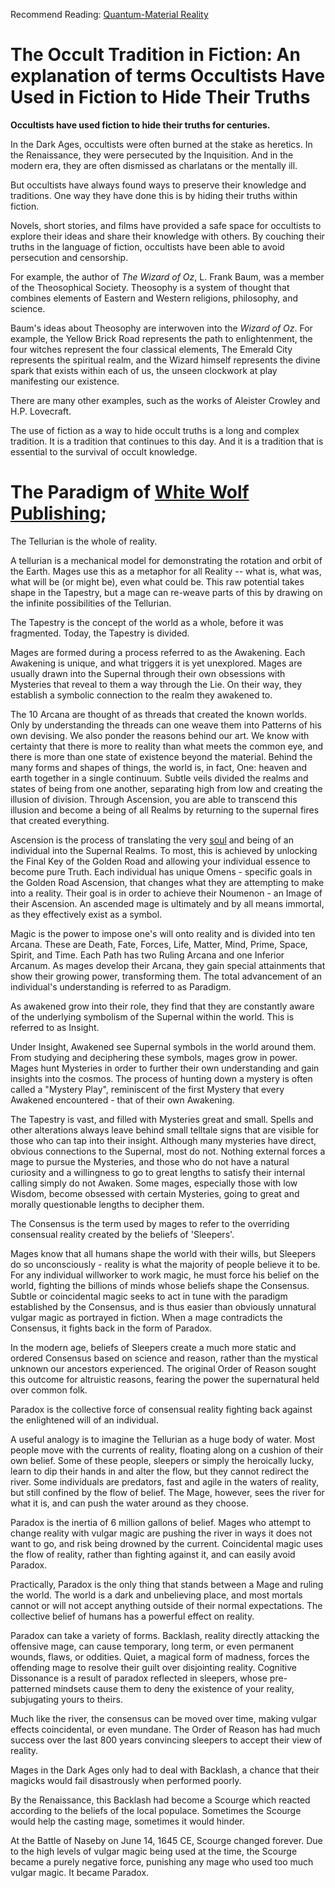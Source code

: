 Recommend Reading: [Quantum-Material Reality](https://github.com/Az-Net/Proposals/blob/main/Quantum-Material%20Reality.md)

# The Occult Tradition in Fiction: An explanation of terms Occultists Have Used in Fiction to Hide Their Truths

**Occultists have used fiction to hide their truths for centuries.**

In the Dark Ages, occultists were often burned at the stake as heretics. In the Renaissance, they were persecuted by the Inquisition. And in the modern era, they are often dismissed as charlatans or the mentally ill.

But occultists have always found ways to preserve their knowledge and traditions. One way they have done this is by hiding their truths within fiction.

Novels, short stories, and films have provided a safe space for occultists to explore their ideas and share their knowledge with others. By couching their truths in the language of fiction, occultists have been able to avoid persecution and censorship.

For example, the author of *The Wizard of Oz*, L. Frank Baum, was a member of the Theosophical Society. Theosophy is a system of thought that combines elements of Eastern and Western religions, philosophy, and science.

Baum's ideas about Theosophy are interwoven into the *Wizard of Oz*. For example, the Yellow Brick Road represents the path to enlightenment, the four witches represent the four classical elements, The Emerald City represents the spiritual realm, and the Wizard himself represents the divine spark that exists within each of us, the unseen clockwork at play manifesting our existence.

 There are many other examples, such as the works of Aleister Crowley and H.P. Lovecraft.

The use of fiction as a way to hide occult truths is a long and complex tradition. It is a tradition that continues to this day. And it is a tradition that is essential to the survival of occult knowledge.

# The Paradigm of [White Wolf Publishing](https://whitewolf.fandom.com/wiki/Main_Page);

The Tellurian is the whole of reality.

A tellurian is a mechanical model for demonstrating the rotation and orbit of the Earth. Mages use this as a metaphor for all Reality -- what is, what was, what will be (or might be), even what could be. This raw potential takes shape in the Tapestry, but a mage can re-weave parts of this by drawing on the infinite possibilities of the Tellurian.

The Tapestry is the concept of the world as a whole, before it was fragmented.
Today, the Tapestry is divided.

Mages are formed during a process referred to as the Awakening. Each Awakening is unique, and what triggers it is yet unexplored. Mages are usually drawn into the Supernal through their own obsessions with Mysteries that reveal to them a way through the Lie. On their way, they establish a symbolic connection to the realm they awakened to.

The 10 Arcana are thought of as threads that created the known worlds. Only by understanding the threads can one weave them into Patterns of his own devising. 
We also ponder the reasons behind our art. 
We know with certainty that there is more to reality than what meets the common eye, and there is more than one state of existence beyond the material. 
Behind the many forms and shapes of things, the world is, in fact, One: heaven and earth together in a single continuum. Subtle veils divided the realms and states of being from one another, separating high from low and creating the illusion of division. Through Ascension, you are able to transcend this illusion and become a being of all Realms by returning to the supernal fires that created everything.

Ascension is the process of translating the very [soul](https://github.com/Az-Net/Proposals/blob/main/Defining%20Soul.md) and being of an individual into the Supernal Realms. To most, this is achieved by unlocking the Final Key of the Golden Road and allowing your individual essence to become pure Truth. 
Each individual has unique Omens - specific goals in the Golden Road Ascension, that changes what they are attempting to make into a reality. Their goal is in order to achieve their Noumenon - an Image of their Ascension. An ascended mage is ultimately and by all means immortal, as they effectively exist as a symbol.

Magic is the power to impose one's will onto reality and is divided into ten Arcana. These are Death, Fate, Forces, Life, Matter, Mind, Prime, Space, Spirit, and Time. Each Path has two Ruling Arcana and one Inferior Arcanum. As mages develop their Arcana, they gain special attainments that show their growing power, transforming them. The total advancement of an individual's understanding is referred to as Paradigm.

As awakened grow into their role, they find that they are constantly aware of the underlying symbolism of the Supernal within the world. This is referred to as Insight.

Under Insight, Awakened see Supernal symbols in the world around them. From studying and deciphering these symbols, mages grow in power. Mages hunt Mysteries in order to further their own understanding and gain insights into the cosmos. The process of hunting down a mystery is often called a "Mystery Play", reminiscent of the first Mystery that every Awakened encountered - that of their own Awakening.

The Tapestry is vast, and filled with Mysteries great and small. Spells and other alterations always leave behind small telltale signs that are visible for those who can tap into their insight. Although many mysteries have direct, obvious connections to the Supernal, most do not. Nothing external forces a mage to pursue the Mysteries, and those who do not have a natural curiosity and a willingness to go to great lengths to satisfy their internal calling simply do not Awaken. Some mages, especially those with low Wisdom, become obsessed with certain Mysteries, going to great and morally questionable lengths to decipher them.

The Consensus is the term used by mages to refer to the overriding consensual reality created by the beliefs of 'Sleepers'.

Mages know that all humans shape the world with their wills, but Sleepers do so unconsciously - reality is what the majority of people believe it to be. For any individual willworker to work magic, he must force his belief on the world, fighting the billions of minds whose beliefs shape the Consensus. Subtle or coincidental magic seeks to act in tune with the paradigm established by the Consensus, and is thus easier than obviously unnatural vulgar magic as portrayed in fiction. When a mage contradicts the Consensus, it fights back in the form of Paradox.


In the modern age, beliefs of Sleepers create a much more static and ordered Consensus based on science and reason, rather than the mystical unknown our ancestors experienced. The original Order of Reason sought this outcome for altruistic reasons, fearing the power the supernatural held over common folk. 

Paradox is the collective force of consensual reality fighting back against the enlightened will of an individual.

A useful analogy is to imagine the Tellurian as a huge body of water. Most people move with the currents of reality, floating along on a cushion of their own belief. Some of these people, sleepers or simply the heroically lucky, learn to dip their hands in and alter the flow, but they cannot redirect the river. Some individuals are predators, fast and agile in the waters of reality, but still confined by the flow of belief. The Mage, however, sees the river for what it is, and can push the water around as they choose.

Paradox is the inertia of 6 million gallons of belief. Mages who attempt to change reality with vulgar magic are pushing the river in ways it does not want to go, and risk being drowned by the current. Coincidental magic uses the flow of reality, rather than fighting against it, and can easily avoid Paradox.

Practically, Paradox is the only thing that stands between a Mage and ruling the world. The world is a dark and unbelieving place, and most mortals cannot or will not accept anything outside of their normal expectations. The collective belief of humans has a powerful effect on reality.

Paradox can take a variety of forms. Backlash, reality directly attacking the offensive mage, can cause temporary, long term, or even permanent wounds, flaws, or oddities. 
Quiet, a magical form of madness, forces the offending mage to resolve their guilt over disjointing reality.
Cognitive Dissonance is a result of paradox reflected in sleepers, whose pre-patterned mindsets cause them to deny the existence of your reality, subjugating yours to theirs.

Much like the river, the consensus can be moved over time, making vulgar effects coincidental, or even mundane. The Order of Reason has had much success over the last 800 years convincing sleepers to accept their view of reality.

Mages in the Dark Ages only had to deal with Backlash, a chance that their magicks would fail disastrously when performed poorly.

By the Renaissance, this Backlash had become a Scourge which reacted according to the beliefs of the local populace. Sometimes the Scourge would help the casting mage, sometimes it would hinder.

At the Battle of Naseby on June 14, 1645 CE, Scourge changed forever. Due to the high levels of vulgar magic being used at the time, the Scourge became a purely negative force, punishing any mage who used too much vulgar magic. It became Paradox.

